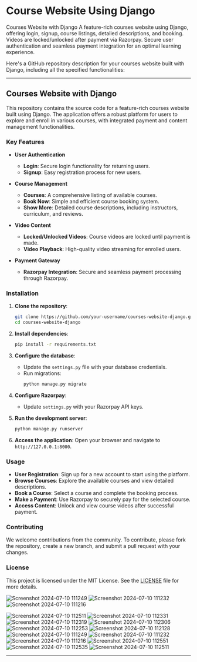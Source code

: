 # Course Website Using Django
Courses Website with Django A feature-rich courses website using Django, offering login, signup, course listings, detailed descriptions, and booking. Videos are locked/unlocked after payment via Razorpay. Secure user authentication and seamless payment integration for an optimal learning experience.

Here's a GitHub repository description for your courses website built with Django, including all the specified functionalities:

---

## Courses Website with Django

This repository contains the source code for a feature-rich courses website built using Django. The application offers a robust platform for users to explore and enroll in various courses, with integrated payment and content management functionalities.

### Key Features

- **User Authentication**
  - **Login**: Secure login functionality for returning users.
  - **Signup**: Easy registration process for new users.

- **Course Management**
  - **Courses**: A comprehensive listing of available courses.
  - **Book Now**: Simple and efficient course booking system.
  - **Show More**: Detailed course descriptions, including instructors, curriculum, and reviews.

- **Video Content**
  - **Locked/Unlocked Videos**: Course videos are locked until payment is made.
  - **Video Playback**: High-quality video streaming for enrolled users.

- **Payment Gateway**
  - **Razorpay Integration**: Secure and seamless payment processing through Razorpay.

### Installation

1. **Clone the repository**:
   ```bash
   git clone https://github.com/your-username/courses-website-django.git
   cd courses-website-django
   ```

2. **Install dependencies**:
   ```bash
   pip install -r requirements.txt
   ```

3. **Configure the database**:
   - Update the `settings.py` file with your database credentials.
   - Run migrations:
     ```bash
     python manage.py migrate
     ```

4. **Configure Razorpay**:
   - Update `settings.py` with your Razorpay API keys.

5. **Run the development server**:
   ```bash
   python manage.py runserver
   ```

6. **Access the application**:
   Open your browser and navigate to `http://127.0.0.1:8000`.

### Usage

- **User Registration**: Sign up for a new account to start using the platform.
- **Browse Courses**: Explore the available courses and view detailed descriptions.
- **Book a Course**: Select a course and complete the booking process.
- **Make a Payment**: Use Razorpay to securely pay for the selected course.
- **Access Content**: Unlock and view course videos after successful payment.

### Contributing

We welcome contributions from the community. To contribute, please fork the repository, create a new branch, and submit a pull request with your changes.

### License

This project is licensed under the MIT License. See the [LICENSE](LICENSE) file for more details.

![Screenshot 2024-07-10 111249](https://github.com/iamtonyjohn/coursewebsite/assets/138686875/3a9add67-4fd0-44f4-ba9d-3a2880608238)
![Screenshot 2024-07-10 111232](https://github.com/iamtonyjohn/coursewebsite/assets/138686875/40eb74eb-ed10-443b-99cc-b5fbd0993461)
![Screenshot 2024-07-10 111216](https://github.com/iamtonyjohn/coursewebsite/assets/138686875/ec341210-33ca-4899-9d07-863e0188e60c)

![Screenshot 2024-07-10 112511](https://github.com/iamtonyjohn/coursewebsite/assets/138686875/1f8bd14b-2f47-43ea-9ae8-ff554623efa1)
![Screenshot 2024-07-10 112331](https://github.com/iamtonyjohn/coursewebsite/assets/138686875/0c002be8-3a06-4256-ad09-9118aa45453a)
![Screenshot 2024-07-10 112319](https://github.com/iamtonyjohn/coursewebsite/assets/138686875/c21bf44c-6a16-46ee-a5e1-b294ffd64dea)
![Screenshot 2024-07-10 112306](https://github.com/iamtonyjohn/coursewebsite/assets/138686875/8d493220-8111-4717-88d0-2f58ec394ae3)
![Screenshot 2024-07-10 112253](https://github.com/iamtonyjohn/coursewebsite/assets/138686875/f777d256-a0a8-4cdd-a8d9-b4ac1924f934)
![Screenshot 2024-07-10 112128](https://github.com/iamtonyjohn/coursewebsite/assets/138686875/ae7b9479-aa87-426b-8783-91f03c120fe1)
![Screenshot 2024-07-10 111249](https://github.com/iamtonyjohn/coursewebsite/assets/138686875/1685627d-1c41-4c85-97c2-3d9d2a51b781)
![Screenshot 2024-07-10 111232](https://github.com/iamtonyjohn/coursewebsite/assets/138686875/7b16ff41-42f2-402b-8172-b5a2bc725ade)
![Screenshot 2024-07-10 111216](https://github.com/iamtonyjohn/coursewebsite/assets/138686875/78630532-2f11-47cf-8fdd-f4102e95a15e)
![Screenshot 2024-07-10 112551](https://github.com/iamtonyjohn/coursewebsite/assets/138686875/650f704b-391a-4060-831e-79f0897c2bd8)
![Screenshot 2024-07-10 112535](https://github.com/iamtonyjohn/coursewebsite/assets/138686875/34ee0200-f192-4fa4-b729-9b13f50b2f68)
![Screenshot 2024-07-10 112511](https://github.com/iamtonyjohn/coursewebsite/assets/138686875/12ab7371-e5e5-426f-8485-ff75e0580d09)

---
